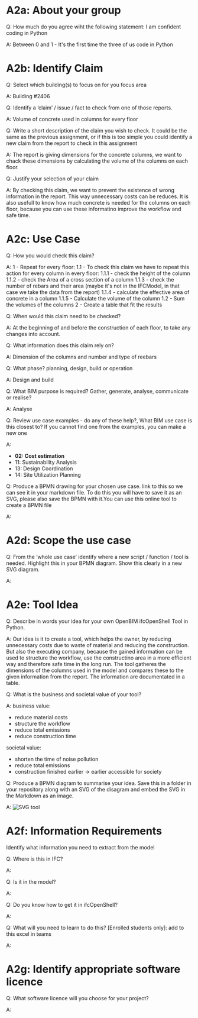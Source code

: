 # A2a: About your group

Q: How much do you agree wiht the following statement: I am confident coding in Python

A: Between 0 and 1 - It's the first time the three of us code in Python

# A2b: Identify Claim

Q: Select which building(s) to focus on for you focus area

A: Building #2406

Q: Identify a ‘claim’ / issue / fact to check from one of those reports.

A: Volume of concrete used in columns for every floor

Q: Write a short description of the claim you wish to check. It could be the same as the previous assignment,
   or if this is too simple you could identify a new claim from the report to check in this assignment

A: The report is giving dimensions for the concrete columns, we want to chack these dimensions by calculating the volume of the columns on each floor.

Q: Justify your selection of your claim

A: By checking this claim, we want to prevent the existence of wrong information in the report. This way unnecessary costs can be reduces.
It is also usefull to know how much concrete is needed for the columns on each floor, because you can use these informatino improve the workflow and safe time.

# A2c: Use Case

Q: How you would check this claim?

A: 1 - Repeat for every floor: 
         1.1 - To check this claim we have to repeat this action for every column in every floor:
         1.1.1 - check the height of the column 
         1.1.2 - check the Area of a cross section of a column
         1.1.3 - check the number of rebars and their area (maybe it's not in the IFCModel, in that case we take the data from the report)
         1.1.4 - calculate the effective area of concrete in a column
         1.1.5 - Calculate the volume of the column
         1.2 - Sum the volumes of the columns
         2 - Create a table that fit the results

Q: When would this claim need to be checked?

A: At the beginning of and before the construction of each floor, to take any changes into account.

Q: What information does this claim rely on?

A: Dimension of the columns and number and type of reebars

Q: What phase? planning, design, build or operation

A: Design and build

Q: What BIM purpose is required? Gather, generate, analyse, communicate or realise?

A: Analyse

Q: Review use case examples - do any of these help?, What BIM use case is this closest to? If you cannot find one from the examples, you can make a new one

A: 
   - **02: Cost estimation**
   - 11: Sustainability Analysis
   - 13: Design Coordination
   - 14: Site Utilization Planning

Q: Produce a BPMN drawing for your chosen use case. link to this so we can see it in your markdown file. To do this you will have to save it as an SVG,
   please also save the BPMN with it.You can use this online tool to create a BPMN file

A: 

# A2d: Scope the use case

Q: From the ‘whole use case’ identify where a new script / function / tool is needed. Highlight this in your BPMN diagram. Show this clearly in a new SVG diagram.

A:
    
# A2e: Tool Idea

Q: Describe in words your idea for your own OpenBIM ifcOpenShell Tool in Python.

A: Our idea is it to create a tool, which helps the owner, by reducing unnecessary costs due to waste of material and reducing the construction.
But also the executing company, because the gained information can be used to structure the workflow, use the constructino area in a more efficient way and therefore safe time in the long run.
The tool gatheres the dimensions of the columns used in the model and compares these to the given information from the report. The information are documentated in a table.

Q: What is the business and societal value of your tool?

A: business value:
   -   reduce material costs
   -   structure the workflow
   -   reduce total emissions
   -   reduce construction time
     
   societal value:
   -   shorten the time of noise pollution
   -   reduce total emissions
   -   construction finished earlier -> earlier accessible for society

Q: Produce a BPMN diagram to summarise your idea. Save this in a folder in your repository along with an SVG of the disagram and embed the SVG in the Markdown as an            image.

A:
![SVG tool](https://raw.githubusercontent.com/JanikRosien/BIManalyst_g_23/refs/heads/main/A2/IMG/241007%20totalcolumns.svg)

# A2f: Information Requirements
Identify what information you need to extract from the model

Q: Where is this in IFC?

A:

Q: Is it in the model?

A:

Q: Do you know how to get it in ifcOpenShell?

A:

Q: What will you need to learn to do this? [Enrolled students only]: add to this excel in teams

A:

# A2g: Identify appropriate software licence

Q: What software licence will you choose for your project?

A: 

